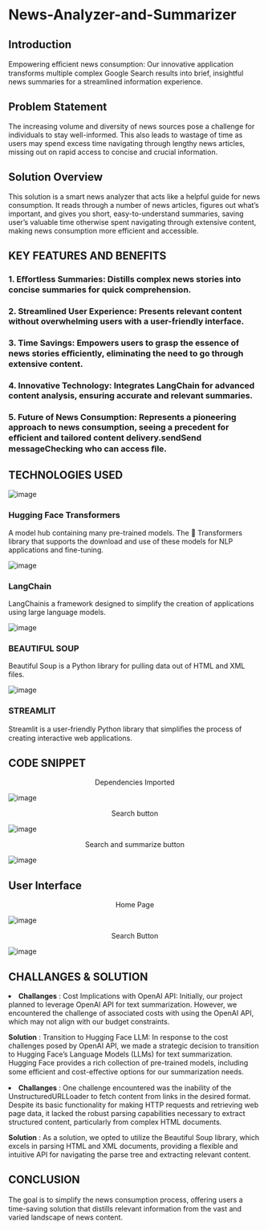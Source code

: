 # News-Analyzer-and-Summarizer
## Introduction
<p>Empowering eﬀicient news consumption: Our innovative application transforms multiple complex Google Search results into brief, insightful news summaries for a streamlined information experience.</p>

## Problem Statement
<p>The increasing volume and diversity of news sources pose a challenge for individuals to stay well-informed. This also leads to wastage of time as users may spend excess time navigating through lengthy news articles, missing out on rapid access to concise and crucial information.</p>

## Solution Overview
<p>This solution is a smart news analyzer that acts like a helpful guide for news consumption. It reads through a number of news articles, figures out what’s important, and gives you short, easy-to-understand summaries, saving user’s valuable time otherwise spent navigating through extensive content, making news consumption more efficient and accessible.</p>

## KEY FEATURES AND BENEFITS
### 1. Eﬀortless Summaries: Distills complex news stories into concise summaries for quick comprehension.
### 2. Streamlined User Experience: Presents relevant content without overwhelming users with a user-friendly interface.
### 3. Time Savings: Empowers users to grasp the essence of news stories eﬀiciently, eliminating the need to go through extensive content.
### 4. Innovative Technology: Integrates LangChain for advanced content analysis, ensuring accurate and relevant summaries.
### 5. Future of News Consumption: Represents a pioneering approach to news consumption, seeing a precedent for eﬀicient and tailored content delivery.sendSend messageChecking who can access ﬁle.

## TECHNOLOGIES USED
![image](https://github.com/VidushiRastogi15/News-Analyzer-and-Summarizer/assets/118375146/fa35dfeb-3007-4181-99bf-46cb61df06ad)
### Hugging Face Transformers
<p>A model hub containing many pre-trained models. The 🤗 Transformers library that supports the download and use of these models for NLP applications and fine-tuning. </p>

![image](https://github.com/VidushiRastogi15/News-Analyzer-and-Summarizer/assets/118375146/f047e2f9-ae4d-4045-ba29-343909419812)
### LangChain
<p>LangChainis a framework designed to simplify the creation of applications using large language models.</p>

![image](https://github.com/VidushiRastogi15/News-Analyzer-and-Summarizer/assets/118375146/f50894bb-4e51-4b05-9ba5-73b860a6225f)
### BEAUTIFUL SOUP
<p>Beautiful Soup is a Python library for pulling data out of HTML and XML files.</p> 

![image](https://github.com/VidushiRastogi15/News-Analyzer-and-Summarizer/assets/118375146/e303c8b9-6fd0-4353-b99d-08a09a6acef1)
### STREAMLIT
<p>Streamlit is a user-friendly Python library that simpliﬁes the process of creating interactive web applications.</p>

## CODE SNIPPET

<center>
  <p>Dependencies Imported</p>
</center>

![image](https://github.com/VidushiRastogi15/News-Analyzer-and-Summarizer/assets/118375146/9f7a8a65-2d7f-4a2f-8286-6167935720a5)


<center>
  <p>Search button</p>
</center>

![image](https://github.com/VidushiRastogi15/News-Analyzer-and-Summarizer/assets/118375146/a4a522a9-aec4-4e1e-8e68-2173c5c1ea6d)



<center>
  <p>Search and summarize button</p>
</center>

![image](https://github.com/VidushiRastogi15/News-Analyzer-and-Summarizer/assets/118375146/38070b9c-0729-48b3-94b4-f9bd0591cbbc)


## User Interface

<center>
  <p>Home Page</p>
</center>

![image](https://github.com/VidushiRastogi15/News-Analyzer-and-Summarizer/assets/118375146/d0e9a834-1b74-421f-a05c-89f8c886fefe)

<center>
  <p>Search Button</p>
</center>

![image](https://github.com/VidushiRastogi15/News-Analyzer-and-Summarizer/assets/118375146/036d5424-a733-4c2e-bce6-5a7e3c3e5c68)


## CHALLANGES & SOLUTION
<li><b>Challanges</b> :
Cost Implications with OpenAI API: Initially, our project planned to leverage OpenAI API for text summarization. However, we encountered the challenge of associated costs with using the OpenAI API, which may not align with our budget constraints.

<b>Solution</b> : 
Transition to Hugging Face LLM: In response to the cost challenges posed by OpenAI API, we made a strategic decision to transition to Hugging Face’s Language Models (LLMs) for text summarization. Hugging Face provides a rich collection of pre-trained models, including some eﬀicient and cost-eﬀective options for our summarization needs.</li>

<li><b>Challanges</b> :
One challenge encountered was the inability of the UnstructuredURLLoader to fetch content from links in the desired format. Despite its basic functionality for making HTTP requests and retrieving web page data, it lacked the robust parsing capabilities necessary to extract structured content, particularly from complex HTML documents.

<b>Solution</b> : 
As a solution, we opted to utilize the Beautiful Soup library, which excels in parsing HTML and XML documents, providing a flexible and intuitive API for navigating the parse tree and extracting relevant content.</li>

## CONCLUSION
<p>The goal is to simplify the news consumption process, oﬀering users a time-saving solution that distills relevant information from the vast and varied landscape of news content.</p>


  
